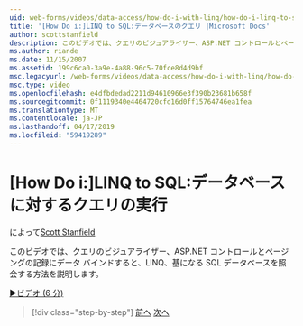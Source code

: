 ```yaml
---
uid: web-forms/videos/data-access/how-do-i-with-linq/how-do-i-linq-to-sql-querying-the-database
title: '[How Do i:]LINQ to SQL:データベースのクエリ |Microsoft Docs'
author: scottstanfield
description: このビデオでは、クエリのビジュアライザー、ASP.NET コントロールとページングの記録にデータ バインドすると、LINQ、基になる SQL データベースを照会する方法を説明します。
ms.author: riande
ms.date: 11/15/2007
ms.assetid: 199c6ca0-3a9e-4a88-96c5-70fce8d4d9bf
msc.legacyurl: /web-forms/videos/data-access/how-do-i-with-linq/how-do-i-linq-to-sql-querying-the-database
msc.type: video
ms.openlocfilehash: e4dfbdedad2211d94610966e3f390b23681b658f
ms.sourcegitcommit: 0f1119340e4464720cfd16d0ff15764746ea1fea
ms.translationtype: MT
ms.contentlocale: ja-JP
ms.lasthandoff: 04/17/2019
ms.locfileid: "59419289"
---
```

# <a name="how-do-i-linq-to-sql-querying-the-database"></a>[How Do i:]LINQ to SQL:データベースに対するクエリの実行

によって[Scott Stanfield](https://github.com/scottstanfield)

このビデオでは、クエリのビジュアライザー、ASP.NET コントロールとページングの記録にデータ バインドすると、LINQ、基になる SQL データベースを照会する方法を説明します。

[&#9654;ビデオ (6 分)](https://channel9.msdn.com/Blogs/ASP-NET-Site-Videos/how-do-i-linq-to-sql-querying-the-database)

> [!div class="step-by-step"]
> [前へ](how-do-i-linq-to-sql-data-model.md)
> [次へ](how-do-i-linq-to-sql-updating-the-database.md)
